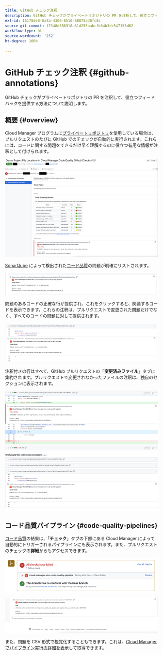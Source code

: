 ```yaml
---
title: GitHub チェック注釈
description: GitHub チェックがプライベートリポジトリの PR を注釈して、役立つフィードバックを提供する方法について説明します。
exl-id: 15178de8-8a8a-4300-8510-88875ad0fc8c
source-git-commit: f7348d388918a31d255babcfb64b3dc547153d62
workflow-type: ht
source-wordcount: '252'
ht-degree: 100%

---
```



# GitHub チェック注釈 {#github-annotations}

GitHub チェックがプライベートリポジトリの PR を注釈して、役立つフィードバックを提供する方法について説明します。

## 概要 {#overview}

Cloud Manager プログラムに[プライベートリポジトリ](private-repositories.md)を使用している場合は、プルリクエストのたびに GitHub でのチェックが自動的に実行されます。これらには、コードに関する問題をできるだけ早く理解するのに役立つ有用な情報が注釈として付けられます。

![GitHub チェック注釈の例](assets/github-check-annotations.png)

[SonarQube](/help/implementing/cloud-manager/custom-code-quality-rules.md) によって検出された[コード品質](/help/implementing/cloud-manager/code-quality-testing.md)の問題が明確にリストされます。

![コードに関する問題の注釈の例](assets/github-check-annotations-example.png)

問題のあるコードの正確な行が提供され、これをクリックすると、関連するコードを表示できます。これらの注釈は、プルリクエストで変更された問題だけでなく、すべてのコードの問題に対して提供されます。

![コードに関する問題の注釈例](assets/github-check-annotations-example-code.png)

注釈付きの行はすべて、GitHub プルリクエストの「**変更済みファイル**」タブに集約されます。プルリクエストで変更されなかったファイルの注釈は、独自のセクションに表示されます。

![「変更済みファイル」タブの注釈の例](assets/github-check-annotations-files-changed.png)

## コード品質パイプライン {#code-quality-pipelines}

[コード品質](/help/implementing/cloud-manager/code-quality-testing.md)の結果は、「**チェック**」タブの下部にある Cloud Manager によって自動的にトリガーされるパイプラインにも表示されます。また、プルリクエストのチェックの&#x200B;**詳細**&#x200B;からもアクセスできます。

![注釈の例](assets/github-check-annotations-code-quality.png)

![注釈の例](assets/github-check-annotations-code-quality-2.png)

また、問題を CSV 形式で視覚化することもできます。これは、[Cloud Manager でパイプライン実行の詳細を表示](/help/implementing/cloud-manager/configuring-pipelines/managing-pipelines.md#view-details)して取得できます。
